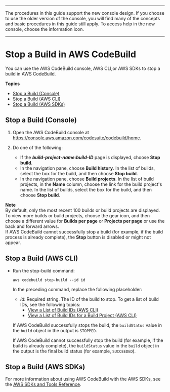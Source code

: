 --------

 The procedures in this guide support the new console design\. If you choose to use the older version of the console, you will find many of the concepts and basic procedures in this guide still apply\. To access help in the new console, choose the information icon\.

--------

# Stop a Build in AWS CodeBuild<a name="stop-build"></a>

You can use the AWS CodeBuild console, AWS CLI,or AWS SDKs to stop a build in AWS CodeBuild\.

**Topics**
+ [Stop a Build \(Console\)](#stop-build-console)
+ [Stop a Build \(AWS CLI\)](#stop-build-cli)
+ [Stop a Build \(AWS SDKs\)](#stop-build-sdks)

## Stop a Build \(Console\)<a name="stop-build-console"></a>

1. Open the AWS CodeBuild console at [https://console\.aws\.amazon\.com/codesuite/codebuild/home](https://console.aws.amazon.com/codesuite/codebuild/home)\.

1. Do one of the following:
   + If the ***build\-project\-name*:*build\-ID*** page is displayed, choose **Stop build**\.
   + In the navigation pane, choose **Build history**\. In the list of builds, select the box for the build, and then choose **Stop build**\.
   + In the navigation pane, choose **Build projects**\. In the list of build projects, in the **Name** column, choose the link for the build project's name\. In the list of builds, select the box for the build, and then choose **Stop build**\.

**Note**  
By default, only the most recent 100 builds or build projects are displayed\. To view more builds or build projects, choose the gear icon, and then choose a different value for **Builds per page** or **Projects per page** or use the back and forward arrows\.  
If AWS CodeBuild cannot successfully stop a build \(for example, if the build process is already complete\), the **Stop** button is disabled or might not appear\.

## Stop a Build \(AWS CLI\)<a name="stop-build-cli"></a>
+ Run the stop\-build command:

  ```
  aws codebuild stop-build --id id
  ```

  In the preceding command, replace the following placeholder:
  + *id*: Required string\. The ID of the build to stop\. To get a list of build IDs, see the following topics:
    + [View a List of Build IDs \(AWS CLI\)](view-build-list.md#view-build-list-cli)
    + [View a List of Build IDs for a Build Project \(AWS CLI\)](view-builds-for-project.md#view-builds-for-project-cli)

  If AWS CodeBuild successfully stops the build, the `buildStatus` value in the `build` object in the output is `STOPPED`\.

  If AWS CodeBuild cannot successfully stop the build \(for example, if the build is already complete\), the `buildStatus` value in the `build` object in the output is the final build status \(for example, `SUCCEEDED`\)\.

## Stop a Build \(AWS SDKs\)<a name="stop-build-sdks"></a>

For more information about using AWS CodeBuild with the AWS SDKs, see the [AWS SDKs and Tools Reference](sdk-ref.md)\.